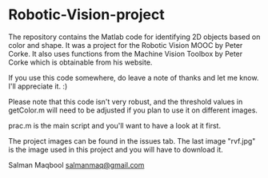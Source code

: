 # Robotic-Vision-project
The repository contains the Matlab code for identifying 2D objects based on color and shape. It was a project for the Robotic Vision MOOC by Peter Corke. It also uses functions from the Machine Vision Toolbox by Peter Corke which is obtainable from his website.

If you use this code somewhere, do leave a note of thanks and let me know. I'll appreciate it. :)

Please note that this code isn't very robust, and the threshold values in getColor.m will need to be adjusted if you plan to use it on different images.

prac.m is the main script and you'll want to have a look at it first.

The project images can be found in the issues tab. The last image "rvf.jpg" is the image used in this project and you will have to download it.

Salman Maqbool
salmanmaq@gmail.com
